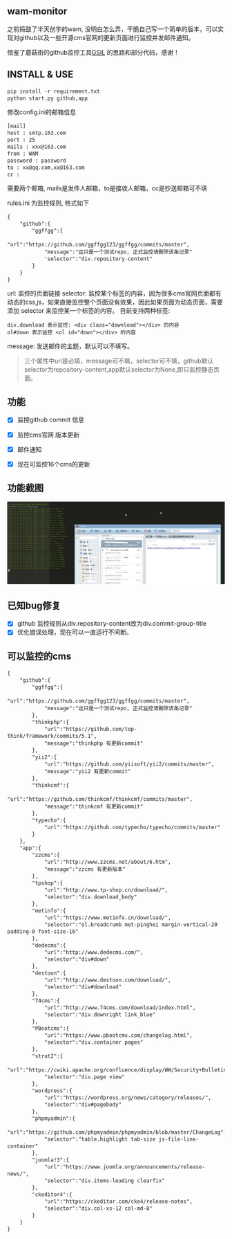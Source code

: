 ## wam-monitor
之前捣鼓了半天创宇的wam, 没明白怎么弄，干脆自己写一个简单的版本，可以实现对github以及一些开源cms官网的更新页面进行监控并发邮件通知。

借鉴了蘑菇街的github监控工具[GSIL](https://github.com/FeeiCN/GSIL)  的思路和部分代码，感谢！

## INSTALL & USE

	pip install -r requirement.txt
	python start.py github,app

修改config.ini的邮箱信息

```
[mail]
host : smtp.163.com
port : 25
mails : xxx@163.com
from : WAM
password : password
to : xx@qq.com,xx@163.com
cc : 
```

需要两个邮箱, mails是发件人邮箱，to是接收人邮箱，cc是抄送邮箱可不填

rules.ini 为监控规则, 格式如下
```
{
	"github":{
		"ggffgg":{
			"url":"https://github.com/ggffgg123/ggffgg/commits/master",
			"message":"这只是一个测试repo, 正式监控请删除该条记录"
			'selector":"div.repository-content"
		}
	}
}
```

url: 监控的页面链接
selector: 监控某个标签的内容，因为很多cms官网页面都有动态的css,js，如果直接监控整个页面没有效果，因此如果页面为动态页面，需要添加
selector 来监控某一个标签的内容。 目前支持两种标签:
```
div.download 表示监控: <div class="download"></div> 的内容
ol#down 表示监控 <ol id="down"></div> 的内容
```

message: 发送邮件的主题，默认可以不填写。

> 三个属性中url是必填，message可不填，selector可不填，github默认selector为repository-content,app默认selector为None,即只监控静态页面。 


## 功能
- [x] 监控github commit 信息
- [x] 监控cms官网 版本更新
- [x] 邮件通知
- [x] 现在可监控16个cms的更新


## 功能截图
![](example.jpg)

## 已知bug修复
- [x] github 监控规则从div.repository-content改为div.commit-group-title 
- [x] 优化错误处理，现在可以一直运行不间断。

## 可以监控的cms 
```
{
	"github":{
		"ggffgg":{
			"url":"https://github.com/ggffgg123/ggffgg/commits/master",
			"message":"这只是一个测试repo, 正式监控请删除该条记录"
		},
		"thinkphp":{
			"url":"https://github.com/top-think/framework/commits/5.1",
			"message":"thinkphp 有更新commit"
		},
		"yii2":{
			"url":"https://github.com/yiisoft/yii2/commits/master",
			"message":"yii2 有更新commit"
		},
		"thinkcmf":{
			"url":"https://github.com/thinkcmf/thinkcmf/commits/master",
			"message":"thinkcmf 有更新commit"
		},
		"typecho":{
			"url":"https://github.com/typecho/typecho/commits/master"
		}
	},
	"app":{
		"zzcms":{
			"url":"http://www.zzcms.net/about/6.htm",
			"message":"zzcms 有更新版本"
		},
		"tpshop":{
			"url":"http://www.tp-shop.cn/download/",
			"selector":"div.download_body"
		},
		"metinfo":{
			"url":"https://www.metinfo.cn/download/",
			"selector":"ol.breadcrumb met-pinghei margin-vertical-20 padding-0 font-size-16"
		},
		"dedecms":{
			"url":"http://www.dedecms.com/",
			"selector":"div#down"
		},
		"destoon":{
			"url":"http://www.destoon.com/download/",
			"selector":"div#download"
		},
		"74cms":{
			"url":"http://www.74cms.com/download/index.html",
			"selector":"div.downright link_blue"
		},
		"PBootcms":{
			"url":"https://www.pbootcms.com/changelog.html",
			"selector":"div.container pages"
		},
		"strut2":{
			"url":"https://cwiki.apache.org/confluence/display/WW/Security+Bulletins",
			"selector":"div.page view"
		},
		"wordpress":{
			"url":"https://wordpress.org/news/category/releases/",
			"selector":"div#pagebody"
		},
		"phpmyadmin":{
			"url":"https://github.com/phpmyadmin/phpmyadmin/blob/master/ChangeLog",
			"selector":"table.highlight tab-size js-file-line-container"
		},
		"joomla!3":{
			"url":"https://www.joomla.org/announcements/release-news/",
			"selector":"div.items-leading clearfix"
		},
		"ckeditor4":{
			"url":"https://ckeditor.com/cke4/release-notes",
			"selector":"div.col-xs-12 col-md-8"
		}
	}
}
```